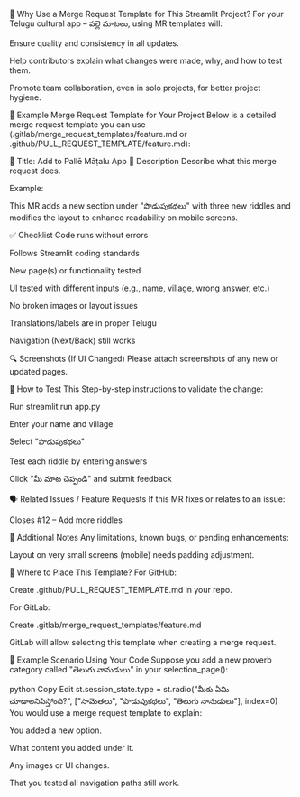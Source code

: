 🧠 Why Use a Merge Request Template for This Streamlit Project?
For your Telugu cultural app – పల్లె మాటలు, using MR templates will:

Ensure quality and consistency in all updates.

Help contributors explain what changes were made, why, and how to test them.

Promote team collaboration, even in solo projects, for better project hygiene.

📄 Example Merge Request Template for Your Project
Below is a detailed merge request template you can use (.gitlab/merge_request_templates/feature.md or .github/PULL_REQUEST_TEMPLATE/feature.md):

📌 Title: Add <Feature Name> to Pallē Māṭalu App
🧾 Description
Describe what this merge request does.

Example:

This MR adds a new section under "పొడుపుకథలు" with three new riddles and modifies the layout to enhance readability on mobile screens.

✅ Checklist
 Code runs without errors

 Follows Streamlit coding standards

 New page(s) or functionality tested

 UI tested with different inputs (e.g., name, village, wrong answer, etc.)

 No broken images or layout issues

 Translations/labels are in proper Telugu

 Navigation (Next/Back) still works

🔍 Screenshots (If UI Changed)
Please attach screenshots of any new or updated pages.

🧪 How to Test This
Step-by-step instructions to validate the change:

Run streamlit run app.py

Enter your name and village

Select "పొడుపుకథలు"

Test each riddle by entering answers

Click "మీ మాట చెప్పండి" and submit feedback

🗣️ Related Issues / Feature Requests
If this MR fixes or relates to an issue:

Closes #12 – Add more riddles

🔁 Additional Notes
Any limitations, known bugs, or pending enhancements:

Layout on very small screens (mobile) needs padding adjustment.

📁 Where to Place This Template?
For GitHub:

Create .github/PULL_REQUEST_TEMPLATE.md in your repo.

For GitLab:

Create .gitlab/merge_request_templates/feature.md

GitLab will allow selecting this template when creating a merge request.

🧩 Example Scenario Using Your Code
Suppose you add a new proverb category called "తెలుగు నానుడులు" in your selection_page():

python
Copy
Edit
st.session_state.type = st.radio("మీకు ఏమి చూడాలనిపిస్తోంది?", ["సామెతలు", "పొడుపుకథలు", "తెలుగు నానుడులు"], index=0)
You would use a merge request template to explain:

You added a new option.

What content you added under it.

Any images or UI changes.

That you tested all navigation paths still work.

